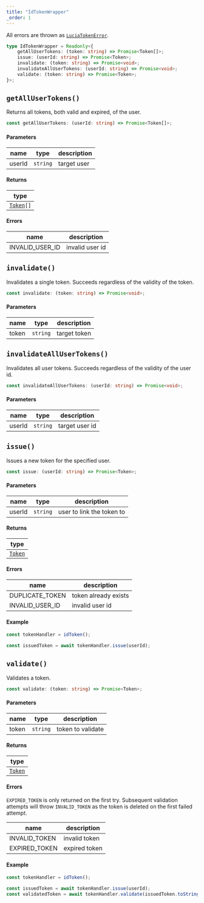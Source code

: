 ```yaml
---
title: "IdTokenWrapper"
_order: 1
---
```


All errors are thrown as [`LuciaTokenError`](/reference/tokens/luciatokenerror).

```ts
type IdTokenWrapper = Readonly<{
	getAllUserTokens: (token: string) => Promise<Token[]>;
	issue: (userId: string) => Promise<Token>;
	invalidate: (token: string) => Promise<void>;
	invalidateAllUserTokens: (userId: string) => Promise<void>;
	validate: (token: string) => Promise<Token>;
}>;
```

## `getAllUserTokens()`

Returns all tokens, both valid and expired, of the user.

```ts
const getAllUserTokens: (userId: string) => Promise<Token[]>;
```

#### Parameters

| name   | type     | description |
| ------ | -------- | ----------- |
| userId | `string` | target user |

#### Returns

| type                                   |
| -------------------------------------- |
| [`Token`](/reference/tokens/token)`[]` |

#### Errors

| name            | description     |
| --------------- | --------------- |
| INVALID_USER_ID | invalid user id |

## `invalidate()`

Invalidates a single token. Succeeds regardless of the validity of the token.

```ts
const invalidate: (token: string) => Promise<void>;
```

#### Parameters

| name  | type     | description  |
| ----- | -------- | ------------ |
| token | `string` | target token |

## `invalidateAllUserTokens()`

Invalidates all user tokens. Succeeds regardless of the validity of the user id.

```ts
const invalidateAllUserTokens: (userId: string) => Promise<void>;
```

#### Parameters

| name   | type     | description    |
| ------ | -------- | -------------- |
| userId | `string` | target user id |

## `issue()`

Issues a new token for the specified user.

```ts
const issue: (userId: string) => Promise<Token>;
```

#### Parameters

| name   | type     | description               |
| ------ | -------- | ------------------------- |
| userId | `string` | user to link the token to |

#### Returns

| type                               |
| ---------------------------------- |
| [`Token`](/reference/tokens/token) |

#### Errors

| name            | description          |
| --------------- | -------------------- |
| DUPLICATE_TOKEN | token already exists |
| INVALID_USER_ID | invalid user id      |

#### Example

```ts
const tokenHandler = idToken();

const issuedToken = await tokenHandler.issue(userId);
```

## `validate()`

Validates a token.

```ts
const validate: (token: string) => Promise<Token>;
```

#### Parameters

| name  | type     | description       |
| ----- | -------- | ----------------- |
| token | `string` | token to validate |

#### Returns

| type                               |
| ---------------------------------- |
| [`Token`](/reference/tokens/token) |

#### Errors

`EXPIRED_TOKEN` is only returned on the first try. Subsequent validation attempts will throw `INVALID_TOKEN` as the token is deleted on the first failed attempt.

| name          | description   |
| ------------- | ------------- |
| INVALID_TOKEN | invalid token |
| EXPIRED_TOKEN | expired token |

#### Example

```ts
const tokenHandler = idToken();

const issuedToken = await tokenHandler.issue(userId);
const validatedToken = await tokenHandler.validate(issuedToken.toString());
```
